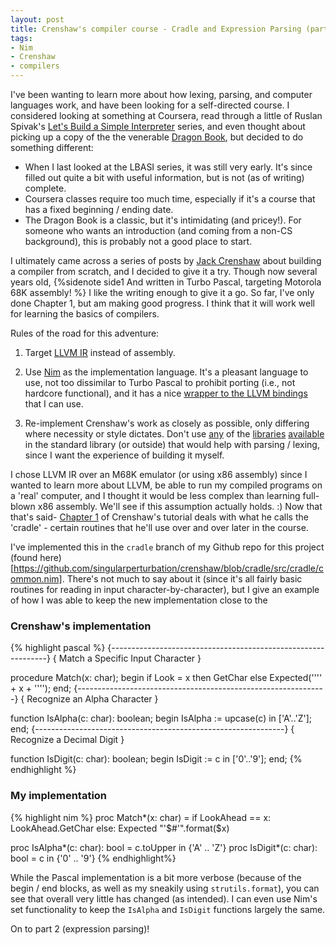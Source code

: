 ```yaml
---
layout: post
title: Crenshaw's compiler course - Cradle and Expression Parsing (part 1)
tags:
- Nim
- Crenshaw
- compilers
---
```


I've been wanting to learn more about how lexing, parsing, and computer languages
work, and have been looking for a self-directed course.  I considered looking at
something at Coursera, read through a little of Ruslan Spivak's [Let's Build a Simple Interpreter](https://ruslanspivak.com/lsbasi-part1/)
series, and even thought about picking up a copy of the the venerable
[Dragon Book](http://www.amazon.com/Compilers-Principles-Techniques-Tools-2nd/dp/0321486811),
but decided to do something different:

- When I last looked at the LBASI series, it was still very early.  It's since filled
  out quite a bit with useful information, but is not (as of writing) complete.
- Coursera classes require too much time, especially if it's a course that has a
  fixed beginning / ending date.
- The Dragon Book is a classic, but it's intimidating (and pricey!).  For someone
  who wants an introduction (and coming from a non-CS background), this is probably
  not a good place to start.

I ultimately came across a series of posts by [Jack Crenshaw](http://compilers.iecc.com/crenshaw/)
about building a compiler from scratch, and I decided to give it a try.  Though
now several years old, {%sidenote side1 And written in Turbo Pascal, targeting
Motorola 68K assembly! %} I like the writing enough to give it a go.  So far, I've
only done Chapter 1, but am making good progress. I think that it will work well
for learning the basics of compilers.


Rules of the road for this adventure:

1) Target [LLVM IR](http://llvm.org/docs/tutorial/LangImpl3.html) instead of
   assembly.

2) Use [Nim](http://nim-lang.org) as the implementation language.  It's a pleasant
   language to use, not too dissimilar to Turbo Pascal to prohibit porting (i.e., not
   hardcore functional), and it has a nice [wrapper to the LLVM bindings](https://github.com/FedeOmoto/llvm)
   that I can use.

3) Re-implement Crenshaw's work as closely as possible, only differing where necessity
   or style dictates.  Don't use [any](http://nim-lang.org/docs/pegs.html) of the
   [libraries](http://nim-lang.org/docs/parseutils.html) [available](http://nim-lang.org/docs/lexbase.html)
   in the standard library (or outside) that would help with parsing / lexing, since
   I want the experience of building it myself.

I chose LLVM IR over an M68K emulator (or using x86 assembly) since I wanted to learn
more about LLVM, be able to run my compiled programs on a 'real' computer, and I
thought it would be less complex than learning full-blown x86 assembly.  We'll see
if this assumption actually holds. :) Now that that's said- [Chapter 1](http://compilers.iecc.com/crenshaw/tutor1.txt)
of Crenshaw's tutorial deals with what he calls the 'cradle' - certain routines
that he'll use over and over later in the course.

I've implemented this in the `cradle` branch of my Github repo for this project
(found here)[https://github.com/singularperturbation/crenshaw/blob/cradle/src/cradle/common.nim].
There's not much to say about it (since it's all fairly basic routines for reading
in input character-by-character), but I give an example of how I was able to keep the
new implementation close to the

### Crenshaw's implementation
{% highlight pascal %}
{--------------------------------------------------------------}
{ Match a Specific Input Character }

procedure Match(x: char);
begin
   if Look = x then GetChar
   else Expected('''' + x + '''');
end;
{--------------------------------------------------------------}
{ Recognize an Alpha Character }

function IsAlpha(c: char): boolean;
begin
   IsAlpha := upcase(c) in ['A'..'Z'];
end;
{--------------------------------------------------------------}
{ Recognize a Decimal Digit }

function IsDigit(c: char): boolean;
begin
   IsDigit := c in ['0'..'9'];
end;
{% endhighlight %}

### My implementation
{% highlight nim %}
proc Match*(x: char) =
  if LookAhead == x: LookAhead.GetChar
  else: Expected "'$#'".format($x)

proc IsAlpha*(c: char): bool = c.toUpper in {'A' .. 'Z'}
proc IsDigit*(c: char): bool = c in {'0' .. '9'}
{% endhighlight%}

While the Pascal implementation is a bit more verbose (because of the begin / end
blocks, as well as my sneakily using `strutils.format`), you can see that overall
very little has changed (as intended).  I can even use Nim's set functionality
to keep the `IsAlpha` and `IsDigit` functions largely the same.

On to part 2 (expression parsing)!
